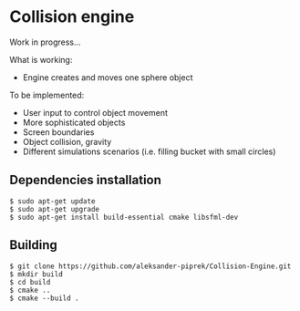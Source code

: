 # Collision engine

Work in progress...

What is working:
- Engine creates and moves one sphere object

To be implemented:
- User input to control object movement
- More sophisticated objects
- Screen boundaries
- Object collision, gravity
- Different simulations scenarios (i.e. filling bucket with small circles)

## Dependencies installation
~~~
$ sudo apt-get update
$ sudo apt-get upgrade
$ sudo apt-get install build-essential cmake libsfml-dev
~~~

## Building
~~~
$ git clone https://github.com/aleksander-piprek/Collision-Engine.git
$ mkdir build
$ cd build
$ cmake ..
$ cmake --build .
~~~
